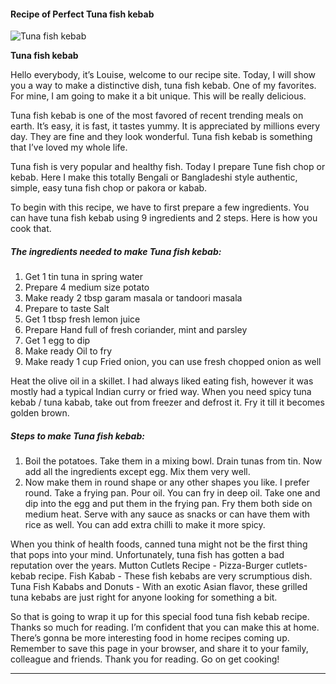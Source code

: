             

#### Recipe of Perfect Tuna fish kebab

![Tuna fish kebab](https://img-global.cpcdn.com/recipes/10a02615fe66d12f/751x532cq70/tuna-fish-kebab-recipe-main-photo.jpg)

**Tuna fish kebab**

Hello everybody, it’s Louise, welcome to our recipe site. Today, I will show you a way to make a distinctive dish, tuna fish kebab. One of my favorites. For mine, I am going to make it a bit unique. This will be really delicious.

Tuna fish kebab is one of the most favored of recent trending meals on earth. It’s easy, it is fast, it tastes yummy. It is appreciated by millions every day. They are fine and they look wonderful. Tuna fish kebab is something that I’ve loved my whole life.

Tuna fish is very popular and healthy fish. Today I prepare Tune fish chop or kebab. Here I make this totally Bengali or Bangladeshi style authentic, simple, easy tuna fish chop or pakora or kabab.

To begin with this recipe, we have to first prepare a few ingredients. You can have tuna fish kebab using 9 ingredients and 2 steps. Here is how you cook that.

##### The ingredients needed to make Tuna fish kebab:

1.  Get 1 tin tuna in spring water
2.  Prepare 4 medium size potato
3.  Make ready 2 tbsp garam masala or tandoori masala
4.  Prepare to taste Salt
5.  Get 1 tbsp fresh lemon juice
6.  Prepare Hand full of fresh coriander, mint and parsley
7.  Get 1 egg to dip
8.  Make ready Oil to fry
9.  Make ready 1 cup Fried onion, you can use fresh chopped onion as well

Heat the olive oil in a skillet. I had always liked eating fish, however it was mostly had a typical Indian curry or fried way. When you need spicy tuna kebab / tuna kabab, take out from freezer and defrost it. Fry it till it becomes golden brown.

##### Steps to make Tuna fish kebab:

1.  Boil the potatoes. Take them in a mixing bowl. Drain tunas from tin. Now add all the ingredients except egg. Mix them very well.
2.  Now make them in round shape or any other shapes you like. I prefer round. Take a frying pan. Pour oil. You can fry in deep oil. Take one and dip into the egg and put them in the frying pan. Fry them both side on medium heat. Serve with any sauce as snacks or can have them with rice as well. You can add extra chilli to make it more spicy.

When you think of health foods, canned tuna might not be the first thing that pops into your mind. Unfortunately, tuna fish has gotten a bad reputation over the years. Mutton Cutlets Recipe - Pizza-Burger cutlets-kebab recipe. Fish Kabab - These fish kebabs are very scrumptious dish. Tuna Fish Kababs and Donuts - With an exotic Asian flavor, these grilled tuna kebabs are just right for anyone looking for something a bit.

So that is going to wrap it up for this special food tuna fish kebab recipe. Thanks so much for reading. I’m confident that you can make this at home. There’s gonna be more interesting food in home recipes coming up. Remember to save this page in your browser, and share it to your family, colleague and friends. Thank you for reading. Go on get cooking!

* * *